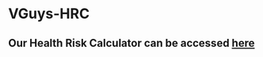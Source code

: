 # VGuys-HRC

## Our Health Risk Calculator can be accessed [here](https://vguys-hrc-cwc0cpe8fgf9bvdd.uaenorth-01.azurewebsites.net)
